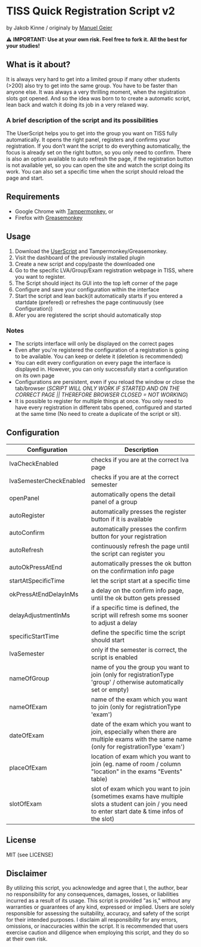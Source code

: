 TISS Quick Registration Script v2
===========================
by Jakob Kinne / originaly by [Manuel Geier](https://geier.io "Manuel Geier")

⚠️ **IMPORTANT: Use at your own risk. Feel free to fork it. All the best for your studies!**

## What is it about?

It is always very hard to get into a limited group if many other students (>200) also try to get into the same group. You have to be faster than anyone else. It was always a very thrilling moment, when the registration slots got opened. And so the idea was born to to create a automatic script, lean back and watch it doing its job in a very relaxed way.


### A brief description of the script and its possibilities

The UserScript helps you to get into the group you want on TISS fully automatically. It opens the right panel, registers and confirms your registration. If you don’t want the script to do everything automatically, the focus is already set on the right button, so you only need to confirm. There is also an option available to auto refresh the page, if the registration button is not available yet, so you can open the site and watch the script doing its work. You can also set a specific time when the script should reload the page and start.


## Requirements

* Google Chrome with [Tampermonkey](https://chrome.google.com/webstore/detail/tampermonkey/dhdgffkkebhmkfjojejmpbldmpobfkfo "Tampermonkey"), or
* Firefox with [Greasemonkey](https://addons.mozilla.org/de/firefox/addon/greasemonkey "Greasemonkey")


## Usage

1. Download the [UserScript](https://github.com/Jakin687/tissquickregistrationscript/blob/master/src/tiss_quick_registration_script_v2.min.js "TQRv2") and Tampermonkey/Greasemonkey.
1. Visit the dashboard of the previously installed plugin
1. Create a new script and copy/paste the downloaded one
1. Go to the specific LVA/Group/Exam registration webpage in TISS, where you want to register.
1. The Script should inject its GUI into the top left corner of the page
1. Configure and save your configuration within the interface
1. Start the script and lean back(it automatically starts if you entered a startdate (prefered) or refreshes the page continuously (see Configuration))
1. Afer you are registered the script should automatically stop

### Notes
+ The scripts interface will only be displayed on the correct pages
+ Even after you're registered the configuration of a registration is going to be available. You can keep or delete it (deletion is recommended)
+ You can edit every configuration on every page the interface is displayed in. However, you can only successfully start a configuration on its own page
+ Configurations are persistent, even if you reload the window or close the tab/browser (*SCRIPT WILL ONLY WORK IF STARTED AND ON THE CORRECT PAGE || THEREFORE BROWSER CLOSED = NOT WORKING*)
+ It is possible to register for multiple things at once. You only need to have every registration in different tabs opened, configured and started at the same time (No need to create a duplicate of the script or slt).


## Configuration

| **Configuration**       | **Description**                                                                                                                         |
|-------------------------|-----------------------------------------------------------------------------------------------------------------------------------------|
| lvaCheckEnabled         | checks if you are at the correct lva page                                                                                               |
| lvaSemesterCheckEnabled | checks if you are at the correct semester                                                                                               |
| openPanel               | automatically opens the detail panel of a group                                                                                         |
| autoRegister            | automatically presses the register button if it is available                                                                            |
| autoConfirm             | automatically presses the confirm button for your registration                                                                          |
| autoRefresh             | continuously refresh the page until the script can register you                                                                         |
| autoOkPressAtEnd        | automatically presses the ok button on the confirmation info page                                                                       |
| startAtSpecificTime     | let the script start at a specific time                                                                                                 |
| okPressAtEndDelayInMs   | a delay on the confirm info page, until the ok button gets pressed                                                                      |
| delayAdjustmentInMs     | if a specific time is defined, the script will refresh some ms sooner to adjust a delay                                                 |
| specificStartTime       | define the specific time the script should start                                                                                        |
| lvaSemester             | only if the semester is correct, the script is enabled                                                                                  |
| nameOfGroup             | name of you the group you want to join (only for registrationType 'group' / otherwise automatically set or empty)                       |
| nameOfExam              | name of the exam which you want to join (only for registrationType 'exam')                                                              |
| dateOfExam              | date of the exam which you want to join, especially when there are multiple exams with the same name (only for registrationType 'exam') |
| placeOfExam             | location of exam which you want to join (eg. name of room / column "location" in the exams "Events" table) |
| slotOfExam              | slot of exam which you want to join (sometimes exams have multiple slots a student can join / you need to enter start date & time infos of the slot) |


## License

MIT (see LICENSE)


## Disclaimer

By utilizing this script, you acknowledge and agree that I, the author, bear no responsibility for any consequences, damages, losses, or liabilities incurred as a result of its usage. This script is provided "as is," without any warranties or guarantees of any kind, expressed or implied. Users are solely responsible for assessing the suitability, accuracy, and safety of the script for their intended purposes. I disclaim all responsibility for any errors, omissions, or inaccuracies within the script. It is recommended that users exercise caution and diligence when employing this script, and they do so at their own risk.
